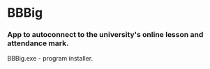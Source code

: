 # BBBig
### App to autoconnect to the university's online lesson and attendance mark.
BBBig.exe - program installer.
